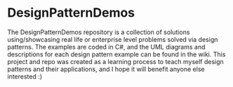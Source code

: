 # DesignPatternDemos
The DesignPatternDemos repository is a collection of solutions using/showcasing real life or enterprise level problems solved via design patterns. The examples are coded in C#, and the UML diagrams and descriptions for each design pattern example can be found in the wiki. This project and repo was created as a learning process to teach myself design patterns and their applications, and I hope it will benefit anyone else interested :)
